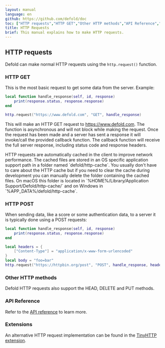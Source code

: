 ```yaml
---
layout: manual
language: en
github: https://github.com/defold/doc
toc: ["HTTP requests","HTTP GET","Other HTTP methods","API Reference","Extensions"]
title: HTTP Requests
brief: This manual explains how to make HTTP requests.
---
```


## HTTP requests

Defold can make normal HTTP requests using the `http.request()` function.

### HTTP GET

This is the most basic request to get some data from the server. Example:

```Lua
local function handle_response(self, id, response)
	print(response.status, response.response)
end

http.request("https://www.defold.com", "GET", handle_response)
```

This will make an HTTP GET request to https://www.defold.com. The function is asynchronous and will not block while making the request. Once the request has been made and a server has sent a response it will invoke/call the provided callback function. The callback function will receive the full server response, including status code and response headers.

<div class='sidenote' markdown='1'>
HTTP requests are automatically cached in the client to improve network performance. The cached files are stored in an OS specific application support path in a folder named `defold/http-cache`. You usually don't have to care about the HTTP cache but if you need to clear the cache during development you can manually delete the folder containing the cached files. On macOS this folder is located in `%HOME%/Library/Application Support/Defold/http-cache/` and on Windows in `%APP_DATA%/defold/http-cache`.
</div>

### HTTP POST

When sending data, like a score or some authentication data, to a server it is typically done using a POST requests:

```Lua
local function handle_response(self, id, response)
	print(response.status, response.response)
end

local headers = {
	["Content-Type"] = "application/x-www-form-urlencoded"
}
local body = "foo=bar"
http.request("https://httpbin.org/post", "POST", handle_response, headers, body)
```

### Other HTTP methods

Defold HTTP requests also support the HEAD, DELETE and PUT methods.

### API Reference

Refer to the [API reference](/ref/http/) to learn more.

### Extensions

An alternative HTTP request implementation can be found in the [TinyHTTP extension](https://defold.com/assets/tinyhttp/).
